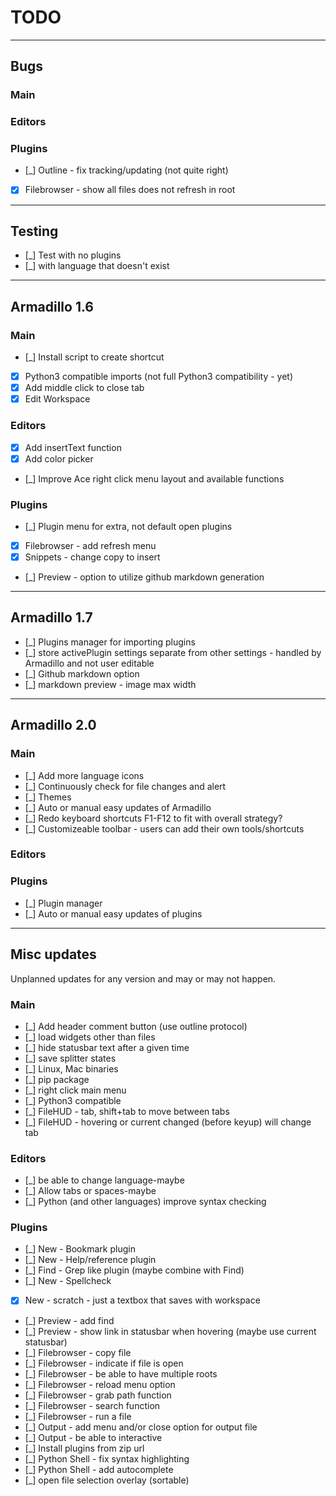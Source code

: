 # TODO

---
## Bugs
### Main

### Editors

### Plugins
- [_] Outline - fix tracking/updating (not quite right)
- [x] Filebrowser - show all files does not refresh in root

---
## Testing
- [_] Test with no plugins
- [_] with language that doesn't exist

---
## Armadillo 1.6
### Main
- [_] Install script to create shortcut
- [x] Python3 compatible imports (not full Python3 compatibility - yet)
- [x] Add middle click to close tab
- [x] Edit Workspace

### Editors
- [x] Add insertText function
- [x] Add color picker
- [_] Improve Ace right click menu layout and available functions

### Plugins
- [_] Plugin menu for extra, not default open plugins
- [x] Filebrowser - add refresh menu
- [x] Snippets - change copy to insert
- [_] Preview - option to utilize github markdown generation

---
## Armadillo 1.7
- [_] Plugins manager for importing plugins
- [_] store activePlugin settings separate from other settings - handled by Armadillo and not user editable
- [_] Github markdown option
- [_] markdown preview - image max width

---
## Armadillo 2.0
### Main
- [_] Add more language icons
- [_] Continuously check for file changes and alert
- [_] Themes
- [_] Auto or manual easy updates of Armadillo
- [_] Redo keyboard shortcuts F1-F12 to fit with overall strategy?
- [_] Customizeable toolbar - users can add their own tools/shortcuts

### Editors

### Plugins
- [_] Plugin manager
- [_] Auto or manual easy updates of plugins

---
## Misc updates
Unplanned updates for any version and may or may not happen.

### Main
- [_] Add header comment button (use outline protocol)
- [_] load widgets other than files
- [_] hide statusbar text after a given time
- [_] save splitter states
- [_] Linux, Mac binaries
- [_] pip package
- [_] right click main menu
- [_] Python3 compatible
- [_] FileHUD - tab, shift+tab to move between tabs
- [_] FileHUD - hovering or current changed (before keyup) will change tab

### Editors
- [_] be able to change language-maybe
- [_] Allow tabs or spaces-maybe
- [_] Python (and other languages) improve syntax checking

### Plugins
- [_] New - Bookmark plugin
- [_] New - Help/reference plugin
- [_] Find - Grep like plugin (maybe combine with Find)
- [_] New - Spellcheck
- [x] New - scratch - just a textbox that saves with workspace
- [_] Preview - add find
- [_] Preview - show link in statusbar when hovering (maybe use current statusbar)
- [_] Filebrowser - copy file
- [_] Filebrowser - indicate if file is open
- [_] Filebrowser - be able to have multiple roots
- [_] Filebrowser - reload menu option
- [_] Filebrowser - grab path function
- [_] Filebrowser - search function
- [_] Filebrowser - run a file
- [_] Output - add menu and/or close option for output file
- [_] Output - be able to interactive
- [_] Install plugins from zip url
- [_] Python Shell - fix syntax highlighting
- [_] Python Shell - add autocomplete
- [_] open file selection overlay (sortable)